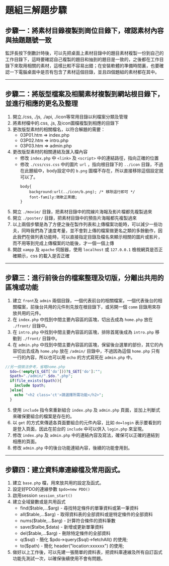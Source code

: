 # 題組三解題步驟

## 步驟一：將素材目錄複製到崗位目錄下，確認素材內容與抽題題號一致
監評長按下倒數計時後，可以先把桌面上素材目錄中的題目素材複製一份到自己的工作目錄下，這時要確認自己複製的題目和抽到的題目是一致的，之後都在工作目錄下來取用相關的素材，這樣比較不容易出錯；在安裝軟體的準備時間裏，也要確認一下電腦桌面中是否有包含了素材這個目錄，並且四個題組的素材都在其中。

---

## 步驟二：將版型檔案及相關素材複製到網站根目錄下，並進行相應的更名及整理
  1. 開立./css, ./js, ./api, ./icon等常用目錄以利檔案分類及管理
  2. 將素材檔中的.css, .js, 及icon圖檔複製到相應的目錄下
  3. 更改版型素材的相關檔名，以符合解題的需要：
      * 03P01.htm => index.php
      * 03P02.htm => intro.php
      * 03P03.htm => admin.php
  4. 更改版型素材的相關連結及匯入檔內容
      * 修改 `index.php` 中 `<link>` 及 `<script>` 中的連結路徑，指向正確的位置
      * 修改 `./css/css.css` 中的圖片 `url` ，指向根目錄下的 `../icon` 目錄，不過在此題組中，body設定中的 `b.png` 圖檔不存在，所以直接移除這個設定就可以了。
        ```
        body{
            background:url(../icon/b.png); /* 移除這行即可 */
	        font-family:微軟正黑體;
        }
        ```
  5. 開立 `./movie/` 目錄，把素材目錄中的院線片海報及影片檔都先複製過來
  6. 開立 `./poster/` 目錄，把素材目錄中的預告片海報都先複製過來
  7. 以上兩個步驟是為了方便之後在製作列表和上傳檔案功能時，可以減少一些功夫，同時我們為了速度考量，並不會對上傳的檔案做更名之類的多餘動作，因此我們在做列表功能時，可以直接指定目錄及檔名來顯示相關的圖片或影片，而不用等到完成上傳檔案的功能後，才一個一個上傳
  8. 開啟 `xampp` 及 `apache` 伺服器，使用 `localhost` 或 `127.0.0.1` 檢視網頁是否正確顯示，css 的載入是否正確

---

## 步驟三：進行前後台的檔案整理及切版，分離出共用的區塊或功能
  1. 建立 `front`及 `admin` 兩個目錄，一個代表前台的相關檔案，一個代表後台的相關檔案，前後台共用的元件則先放在根目錄下，或另開一個 `comm` 目錄用來存放共用的元件。
  2. 在 `index.php` 中找到中間主要內容區的區塊，切出去成為 `home.php` 放在 `./front/` 目錄中。
  3. 在 `intro.php` 中找到中間主要內容區的區塊，排除首尾後成為 `intro.php` 移動到 `./front/` 目錄中。
  4. 在 `admin.php` 中找到中間主要內容區的區塊，保留後台選單的部份，其它的內容切出去成為 `home.php` 放在 `/admin/` 目錄中，不過因為這個 `home.php` 只有一行的內容，所以也可以用 `echo` 的方式寫死在 `admin.php` 中。

```php
//另一個做法參考，省略home.php
  $do=(!empty($_GET['do']))?$_GET['do']:"";
  $path="./admin/".$do.".php";
  if(file_exists($path)){
    include $path;
  }else{
    echo "<h2 class='ct'>請選擇所需功能</h2>";
  }
```

  5. 使用 `include` 指令來重新組合 `index.php` 及 `admin.php` 頁面，並加上判斷式來確保要組合的檔案是存在的。
  6. 以 `get` 的方式來傳遞各頁面要組合的元件內容，比如 `do=login` 表示要看到的是登入頁面，因此在前台的 `include` 中可以併入 `login.php` 來呈現。
  7. 修改 `index.php` 及 `admin.php` 中的連結內容及寫法，確保可以正確的連結到相應的頁面。
  8. 修改 `admin.php` 中的後台功能連結內容，後續的功能會用到。

---

## 步驟四：建立資料庫連線檔及常用函式。
  1. 建立 `base.php` 檔，用來放共用的設定及函式。
  2. 設定好PDO的連線參數 `$pdo=new PDO()`
  3. 啟用session `session_start()`
  4. 建立全域變數或是共用函式
      * find(\$table,...\$arg) - 尋找特定條件的單筆資料或第一筆資料
      * all(\$table,...\$arg) - 取得資料表的全部資料或是特定條件的全部資料
      * nums(\$table,...\$arg) - 計算符合條件的資料筆數
      * save(\$talbe,\$data) - 新增或更新單筆資料
      * del(\$table,...\$arg) - 刪除特定條件的全部資料
      * q(\$sql) - 簡化 \$pdo->query(\$sql)->fetchAll() 的使用;
      * to(\$path) - 簡化 header("location:xxxxxx") 的使用;
  5. 做好以上工作後，可以先建一張簡單的資料表，把資料庫連線及所有自訂函式功能先測試一次，以確保後續使用不會有問題。
